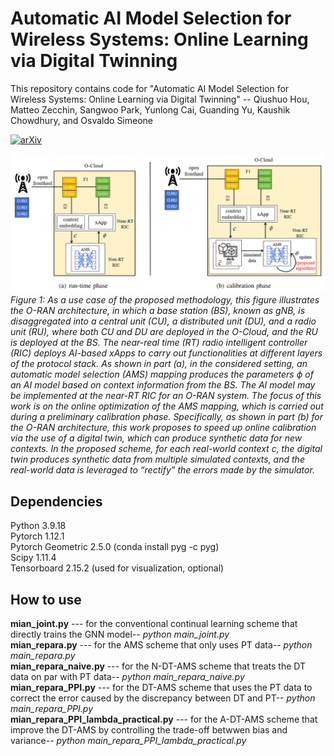# Automatic AI Model Selection for Wireless Systems: Online Learning via Digital Twinning
This repository contains code for "Automatic AI Model Selection for Wireless Systems: Online Learning via Digital Twinning" -- Qiushuo Hou, Matteo Zecchin, Sangwoo Park, Yunlong Cai, Guanding Yu, Kaushik Chowdhury, and Osvaldo Simeone

[![arXiv](https://img.shields.io/badge/stat.ML-arXiv%3A2404.11350-B31B1B.svg)](https://arxiv.org/pdf/2404.11350)

![O-RAN](https://github.com/qiushuo0913/DT-powered-AMS/blob/main/image/summary1.png)  
*Figure 1: As a use case of the proposed methodology, this figure illustrates the  O-RAN architecture, in which a base station (BS), known as gNB, is disaggregated into a central unit (CU), a distributed unit (DU), and a radio unit (RU), where both CU and DU are deployed in the O-Cloud, and the RU is deployed at the BS. The near-real time (RT) radio intelligent controller (RIC)  deploys AI-based xApps to carry out functionalities at different layers of the protocol stack. As shown in part (a), in the considered setting, an automatic model selection (AMS) mapping produces the parameters $\phi$ of an AI model  based on  context information from the BS. The AI model may be implemented at the near-RT RIC for an O-RAN system. The focus of this work is on the online optimization of the AMS mapping, which is carried out during a preliminary calibration phase. Specifically, as shown in part (b) for the O-RAN architecture, this work proposes to speed up online calibration via the use of a digital twin, which can produce synthetic data for new contexts.  In the proposed scheme, for each real-world context $c$, the digital twin produces synthetic data from multiple simulated contexts, and the real-world data is leveraged to “rectify” the errors made by the simulator.*
## Dependencies
Python 3.9.18  
Pytorch 1.12.1  
Pytorch Geometric 2.5.0 (conda install pyg -c pyg)  
Scipy 1.11.4  
Tensorboard 2.15.2 (used for visualization, optional)  
## How to use
**mian_joint.py** --- for the conventional continual learning scheme that directly trains the GNN model-- *python main_joint.py*  
**mian_repara.py** --- for the AMS scheme that only uses PT data-- *python main_repara.py*  
**mian_repara_naive.py** --- for the N-DT-AMS scheme that treats the DT data on par with PT data-- *python main_repara_naive.py*  
**mian_repara_PPI.py** --- for the DT-AMS scheme that uses the PT data to correct the error caused by the discrepancy between DT and PT-- *python main_repara_PPI.py*   
**mian_repara_PPI_lambda_practical.py** --- for the A-DT-AMS scheme that improve the DT-AMS by controlling the trade-off betwwen bias and variance-- *python main_repara_PPI_lambda_practical.py* 
